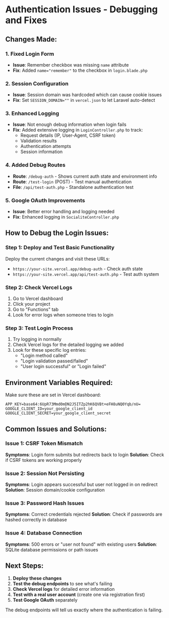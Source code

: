 # Authentication Issues - Debugging and Fixes

## Changes Made:

### 1. Fixed Login Form
- **Issue**: Remember checkbox was missing `name` attribute
- **Fix**: Added `name="remember"` to the checkbox in `login.blade.php`

### 2. Session Configuration  
- **Issue**: Session domain was hardcoded which can cause cookie issues
- **Fix**: Set `SESSION_DOMAIN=""` in `vercel.json` to let Laravel auto-detect

### 3. Enhanced Logging
- **Issue**: Not enough debug information when login fails
- **Fix**: Added extensive logging in `LoginController.php` to track:
  - Request details (IP, User-Agent, CSRF token)
  - Validation results
  - Authentication attempts
  - Session information

### 4. Added Debug Routes
- **Route**: `/debug-auth` - Shows current auth state and environment info
- **Route**: `/test-login` (POST) - Test manual authentication
- **File**: `/api/test-auth.php` - Standalone authentication test

### 5. Google OAuth Improvements
- **Issue**: Better error handling and logging needed
- **Fix**: Enhanced logging in `SocialiteController.php`

## How to Debug the Login Issues:

### Step 1: Deploy and Test Basic Functionality
Deploy the current changes and visit these URLs:
- `https://your-site.vercel.app/debug-auth` - Check auth state
- `https://your-site.vercel.app/api/test-auth.php` - Test auth system

### Step 2: Check Vercel Logs
1. Go to Vercel dashboard
2. Click your project
3. Go to "Functions" tab
4. Look for error logs when someone tries to login

### Step 3: Test Login Process
1. Try logging in normally
2. Check Vercel logs for the detailed logging we added
3. Look for these specific log entries:
   - "Login method called"
   - "Login validation passed/failed"  
   - "User login successful" or "Login failed"

## Environment Variables Required:

Make sure these are set in Vercel dashboard:

```
APP_KEY=base64:6UpR73Mmd0mDN2J5ITZp2hK6QVBt+eFH8uNQ0Yqb/nU=
GOOGLE_CLIENT_ID=your_google_client_id
GOOGLE_CLIENT_SECRET=your_google_client_secret
```

## Common Issues and Solutions:

### Issue 1: CSRF Token Mismatch
**Symptoms**: Login form submits but redirects back to login
**Solution**: Check if CSRF tokens are working properly

### Issue 2: Session Not Persisting
**Symptoms**: Login appears successful but user not logged in on redirect
**Solution**: Session domain/cookie configuration

### Issue 3: Password Hash Issues
**Symptoms**: Correct credentials rejected
**Solution**: Check if passwords are hashed correctly in database

### Issue 4: Database Connection
**Symptoms**: 500 errors or "user not found" with existing users
**Solution**: SQLite database permissions or path issues

## Next Steps:

1. **Deploy these changes**
2. **Test the debug endpoints** to see what's failing
3. **Check Vercel logs** for detailed error information
4. **Test with a real user account** (create one via registration first)
5. **Test Google OAuth** separately

The debug endpoints will tell us exactly where the authentication is failing.
